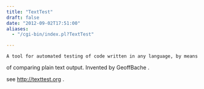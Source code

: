 ```yaml
---
title: "TextTest"
draft: false
date: "2012-09-02T17:51:00"
aliases:
  - "/cgi-bin/index.pl?TextTest"

---
```

    A tool for automated testing of code written in any language, by means
of comparing plain text output. Invented by GeoffBache .

see <http://texttest.org> .
